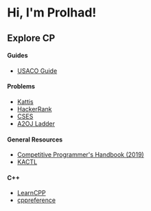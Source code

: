 # Hi, I'm Prolhad!

## Explore CP

<!-- tabs:start -->
#### **Guides**
- [USACO Guide](https://usaco.guide)

#### **Problems**
- [Kattis](https://open.kattis.com)
- [HackerRank](https://hackerrank.com)
- [CSES](https://cses.fi)
- [A2OJ Ladder](https://codeforcesladders.firebaseapp.com)

#### **General Resources**
- [Competitive Programmer's Handbook (2019)](https://usaco.guide/CPH.pdf)
- [KACTL](https://github.com/kth-competitive-programming/kactl)

#### **C++**
- [LearnCPP](https://learncpp.com)
- [cppreference](https://cppreference.com)

<!-- tabs:end -->
